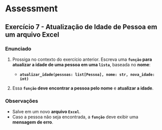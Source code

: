 # Assessment

## Exercício 7 - Atualização de Idade de Pessoa em um arquivo Excel

### Enunciado

1. Prossiga no contexto do exercício anterior. Escreva uma **`função` para atualizar a idade de uma pessoa em uma `lista`**, baseada no **nome**:

   - **`atualizar_idade(pessoas: list[Pessoa], nome: str, nova_idade: int)`**

2. Essa **`função` deve encontrar a pessoa pelo nome** e **atualizar a idade**.

### Observações

- Salve em um novo **arquivo `Excel`**.
- Caso a pessoa não seja encontrada, a **`função`** deve exibir uma **mensagem de erro**.
